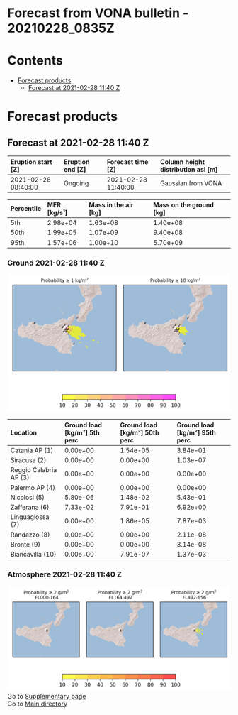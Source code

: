 
Forecast from VONA bulletin - 20210228_0835Z
============================================

Contents
========

* [Forecast products](#forecast-products)
	* [Forecast at 2021-02-28 11:40 Z](#forecast-at-2021-02-28-1140-z)

# Forecast products

## Forecast at 2021-02-28 11:40 Z
  

|Eruption start [Z]|Eruption end [Z]|Forecast time [Z]|Column height distribution asl [m]|
| :--- | :--- | :--- | :--- |
|2021-02-28 08:40:00|Ongoing|2021-02-28 11:40:00|Gaussian from VONA|
  
  

|Percentile|MER [kg/s¹]|Mass in the air [kg]|Mass on the ground [kg]|
| :--- | :--- | :--- | :--- |
|5th|2.98e+04|1.63e+08|1.40e+08|
|50th|1.99e+05|1.07e+09|9.40e+08|
|95th|1.57e+06|1.00e+10|5.70e+09|
  

### Ground 2021-02-28 11:40 Z
  
![](./figures/probability_grd_2021_02_28_1140_scenario_1.png)  
  
  
  
  
  
  
  
  
  

|Location|Ground load [kg/m²] 5th perc|Ground load [kg/m²] 50th perc|Ground load [kg/m²] 95th perc|
| :--- | :--- | :--- | :--- |
|Catania AP (1)|0.00e+00|1.54e-05|3.84e-01|
|Siracusa (2)|0.00e+00|0.00e+00|1.03e-07|
|Reggio Calabria AP (3)|0.00e+00|0.00e+00|0.00e+00|
|Palermo AP (4)|0.00e+00|0.00e+00|0.00e+00|
|Nicolosi (5)|5.80e-06|1.48e-02|5.43e-01|
|Zafferana (6)|7.33e-02|7.91e-01|6.92e+00|
|Linguaglossa (7)|0.00e+00|1.86e-05|7.87e-03|
|Randazzo (8)|0.00e+00|0.00e+00|2.11e-08|
|Bronte (9)|0.00e+00|0.00e+00|3.14e-08|
|Biancavilla (10)|0.00e+00|7.91e-07|1.37e-03|
  

### Atmosphere 2021-02-28 11:40 Z
  
![](./figures/probability_air_2021_02_28_1140_scenario_1_conclev_2.png)  
Go to [Supplementary page](Supplementary_page.md)  
Go to [Main directory](https://github.com/federicapardini/Real_time_ash_forecast)